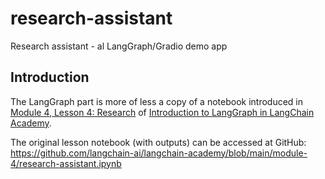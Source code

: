 # research-assistant
Research assistant - al LangGraph/Gradio demo app

## Introduction
The LangGraph part is more of less a copy of a notebook introduced in [Module 4, Lesson 4: Research](https://academy.langchain.com/courses/take/intro-to-langgraph/lessons/58239974-lesson-4-research-assistant) of [Introduction to LangGraph in LangChain Academy](https://academy.langchain.com/courses/intro-to-langgraph).

The original lesson notebook (with outputs) can be accessed at GitHub: https://github.com/langchain-ai/langchain-academy/blob/main/module-4/research-assistant.ipynb


